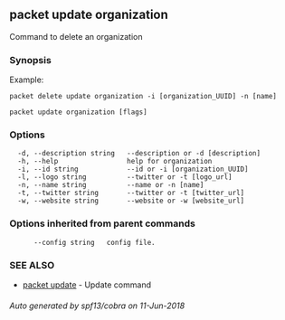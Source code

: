 ## packet update organization

Command to delete an organization

### Synopsis

Example:
	
	packet delete update organization -i [organization_UUID] -n [name]
	

```
packet update organization [flags]
```

### Options

```
  -d, --description string   --description or -d [description]
  -h, --help                 help for organization
  -i, --id string            --id or -i [organization_UUID]
  -l, --logo string          --twitter or -t [logo_url]
  -n, --name string          --name or -n [name]
  -t, --twitter string       --twitter or -t [twitter_url]
  -w, --website string       --website or -w [website_url]
```

### Options inherited from parent commands

```
      --config string   config file.
```

### SEE ALSO

* [packet update](packet_update.md)	 - Update command

###### Auto generated by spf13/cobra on 11-Jun-2018
